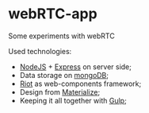 # webRTC-app
Some experiments with webRTC

Used technologies:
* [NodeJS](https://nodejs.org/) + [Express](http://expressjs.com/) on server side;
* Data storage on [mongoDB](https://www.mongodb.org/);
* [Riot](https://muut.com/riotjs/) as web-components framework;
* Design from [Materialize](http://materializecss.com/);
* Keeping it all together with [Gulp](http://gulpjs.com/);
